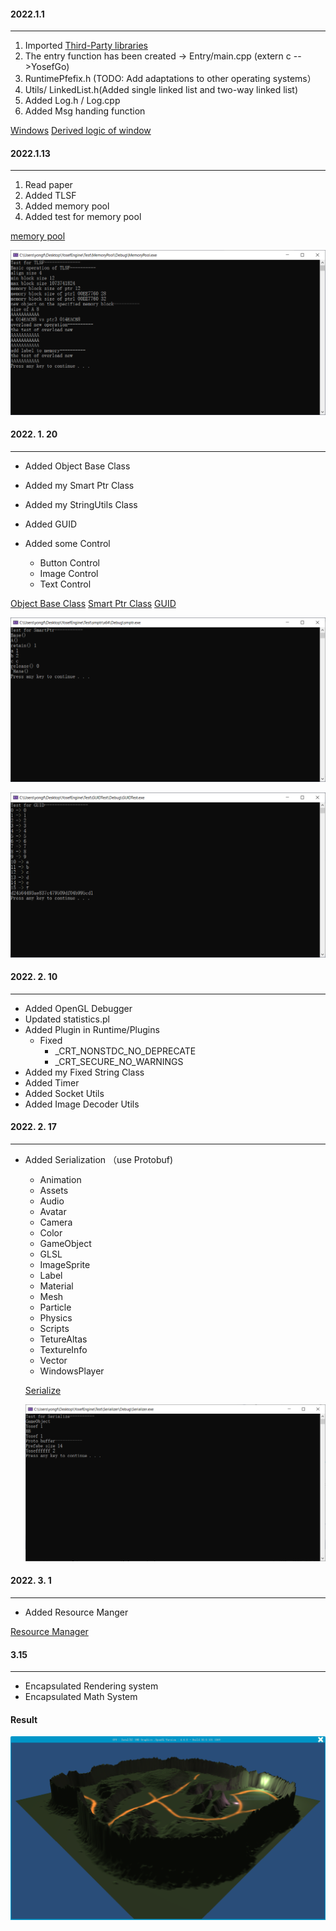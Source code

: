 #### 2022.1.1 

-----
1. Imported [Third-Party libraries](./NOTE/ThirdLib.md)
2. The entry function has been created -> Entry/main.cpp (extern c -->YosefGo)
3. RuntimePfefix.h (TODO: Add adaptations to other operating systems）
4. Utils/ LinkedList.h(Added single linked list and two-way linked list)
5. Added Log.h / Log.cpp
6. Added Msg handing function

[Windows](./NOTE/Windows端.md) [Derived logic of window](./NOTE/窗口的派生逻辑.md) 



#### 2022.1.13

---

1. Read paper
1. Added TLSF
2. Added memory pool
2. Added test for memory pool

[memory pool](./NOTE/内存池管理.md) 

![img](./NOTE/testmemorypool.PNG)



#### 2022. 1. 20

----

- Added Object Base Class
- Added my Smart Ptr Class

- Added my StringUtils Class
- Added GUID
- Added some Control
  - Button Control
  - Image Control
  - Text Control

[Object Base Class](./NOTE/Object基类.md)  [Smart Ptr Class](./NOTE/智能指针.md)  [GUID](./NOTE/GUID.md) 

![img](./NOTE/testsmartptr.PNG)

![img](./NOTE/testguid.PNG)



#### 2022. 2. 10

----

- Added OpenGL Debugger
- Updated statistics.pl
- Added Plugin in Runtime/Plugins
  - Fixed 
    - _CRT_NONSTDC_NO_DEPRECATE
    - _CRT_SECURE_NO_WARNINGS
- Added my Fixed String Class
- Added Timer
- Added Socket Utils
- Added Image Decoder Utils



#### 2022. 2. 17

----

- Added Serialization （use Protobuf)

  - Animation
  - Assets
  - Audio
  - Avatar
  - Camera
  - Color
  - GameObject
  - GLSL
  - ImageSprite
  - Label
  - Material
  - Mesh
  - Particle
  - Physics
  - Scripts
  - TetureAltas
  - TextureInfo
  - Vector
  - WindowsPlayer
  
  [Serialize](./NOTE/序列化以及反序列化的方案.md)
  
  
  
  ![img](./NOTE/testSerialize.PNG) 





#### 2022. 3. 1

-----

- Added Resource Manger

[Resource Manager](./NOTE/资源管理器.md) 



#### 3.15

----

- Encapsulated Rendering system
- Encapsulated Math System













#### Result

![img](./NOTE/scene1.PNG)

